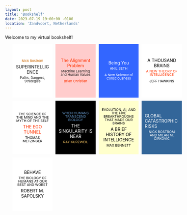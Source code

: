 ```yaml
---
layout: post
title: 'Bookshelf'
date: 2023-07-19 19:00:00 -0100
location: 'Zandvoort, Netherlands'
---
```


<style>

   .bookshelf {
        display: grid;
        grid-template-columns: repeat(4, 1fr);
        gap: 10px; /* Adjust the gap between items as needed */
    }

    .bookshelf li {
        display: flex;
        flex-direction: column;
        justify-content: center;
        align-items: center;
        aspect-ratio: 3 / 4;
        text-align: center;
        word-break: break-word;
        padding: 10px;
        box-sizing: border-box; 
        position: relative;
    }

    .bookshelf .small {
        font-size: 11px;
        line-height: 11px;
        padding: 5px 0;
    }

    .bookshelf .upp {
        text-transform: uppercase;
    }

    .bookshelf .left {
        text-align: left;
    }
</style>

<p>Welcome to my virtual bookshelf!</p>

<ul class="bookshelf">
    <li style="background: #fff;"><span class="small" style="color: #c60">Nick Bostrom</span> <span
            class="big">SUPERINTELLIGENCE</span> <span class="small">Paths, Dangers, Strategies</span></li>
    <li style="background: #fcc;"> <span class="big" style="color: #f30">The Alignment Problem</span> <span
            class="small">Machine Learning and Human Values</span> <span class="small" style="color: #f30">Brian
            Christian</span></li>
    <li style="background: #36f;"> <span class="big" style="color: #fff">Being You</span> <span class="small"
            style="color: #fff">ANIL SETH</span> <span class="small" style="color: #fff">A New Science of
            Consciousness</span> </li>
    <li style="background: #fff;"> <span class="big" style="color: #000">A THOUSAND BRAINS</span> <span class="small"
            style="color: #f30">A NEW THEORY OF INTELLIGENCE</span> <span class="small" style="color: #000">JEFF
            HAWKINS</span> </li>
    <li style="background: #fff;"> <span class="small" style="color: #000">THE SCIENCE OF THE MIND AND THE MYTH OF THE SELF</span> <span
            style="color: #f30">THE EGO TUNNEL</span> <span class="small" style="color: #000">THOMAS METZINGER</span> </li>
<li style="background: #000;"> <span class="small" style="color: #6699cc">WHEN HUMANS TRANSCEND BIOLOGY</span> <span
            style="color: #fff">THE SINGULARITY IS NEAR</span> <span class="small" style="color: #fc6">RAY KURZWEIL</span> </li>

<li style="background: #ffc;">
<span class="small upp" style="color: #000">Evolution, AI, and the Five Breakthroughs That Made Our Brains</span> 
<span class="upp" style="color: #000">A Brief History of Intelligence</span>
<span class="small upp" style="color: #000">Max Bennett</span>
</li>

<li style="background: #369;">
<span class="upp left" style="color: #fff">Global Catastrophic Risks</span>
<span class="small upp" style="color: #fff">Nick Bostrom and Milan M. Ćirković</span>
</li>

<li style="background: #fff;">
<span class="upp" style="color: #000">Behave</span>
<span class="upp small" style="color: #000">The Biology of Humans at Our Best and Worst</span>
<span class="upp" style="color: #000">Robert M. Sapolsky</span>
</li>

</ul>
